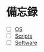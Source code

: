 # 備忘録
- [ ] [OS](https://github.com/thetaru/memorandum/tree/master/OS)
- [ ] [Scripts](https://github.com/thetaru/memorandum/tree/master/Scripts)
- [ ] [Software](https://github.com/thetaru/memorandum/tree/master/Software)
